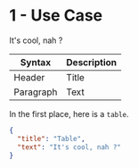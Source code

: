 # 1 - Use Case

It's cool, nah ?

| Syntax    | Description |
|-----------|-------------|
| Header    | Title       |
| Paragraph | Text        |

In the first place, here is a `table`.

```json
{
  "title": "Table",
  "text": "It's cool, nah ?"
}
```
